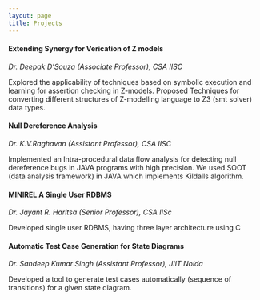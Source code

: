 ```yaml
---
layout: page
title: Projects
---
```


#### Extending Synergy for Verication of Z models

*Dr. Deepak D’Souza (Associate Professor), CSA IISC*

Explored the applicability of techniques based on symbolic execution and learning for assertion checking in Z-models. Proposed Techniques for converting different structures of Z-modelling language to Z3 (smt solver) data types.



#### Null Dereference Analysis

*Dr. K.V.Raghavan (Assistant Professor), CSA IISC*

Implemented an Intra-procedural data flow analysis for detecting null dereference bugs in JAVA programs with high precision.
We used SOOT (data analysis framework) in JAVA which implements Kildalls algorithm.



#### MINIREL A Single User RDBMS

*Dr. Jayant R. Haritsa (Senior Professor), CSA IISc*

Developed single user RDBMS, having three layer architecture using C



#### Automatic Test Case Generation for State Diagrams

*Dr. Sandeep Kumar Singh (Assistant Professor), JIIT Noida*

Developed a tool to generate test cases automatically (sequence of transitions) for a given state diagram.
